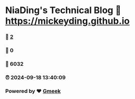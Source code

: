 # NiaDing's Technical Blog  :link: https://mickeyding.github.io 
### :page_facing_up: [2](https://mickeyding.github.io/tag.html) 
### :speech_balloon: 0 
### :hibiscus: 6032 
### :alarm_clock: 2024-09-18 13:40:09 
### Powered by :heart: [Gmeek](https://github.com/Meekdai/Gmeek)
